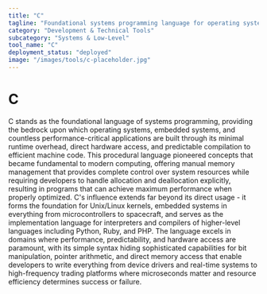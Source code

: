 ```yaml
---
title: "C"
tagline: "Foundational systems programming language for operating systems, embedded systems, and performance-critical apps"
category: "Development & Technical Tools"
subcategory: "Systems & Low-Level"
tool_name: "C"
deployment_status: "deployed"
image: "/images/tools/c-placeholder.jpg"
---
```


# C

C stands as the foundational language of systems programming, providing the bedrock upon which operating systems, embedded systems, and countless performance-critical applications are built through its minimal runtime overhead, direct hardware access, and predictable compilation to efficient machine code. This procedural language pioneered concepts that became fundamental to modern computing, offering manual memory management that provides complete control over system resources while requiring developers to handle allocation and deallocation explicitly, resulting in programs that can achieve maximum performance when properly optimized. C's influence extends far beyond its direct usage - it forms the foundation for Unix/Linux kernels, embedded systems in everything from microcontrollers to spacecraft, and serves as the implementation language for interpreters and compilers of higher-level languages including Python, Ruby, and PHP. The language excels in domains where performance, predictability, and hardware access are paramount, with its simple syntax hiding sophisticated capabilities for bit manipulation, pointer arithmetic, and direct memory access that enable developers to write everything from device drivers and real-time systems to high-frequency trading platforms where microseconds matter and resource efficiency determines success or failure.